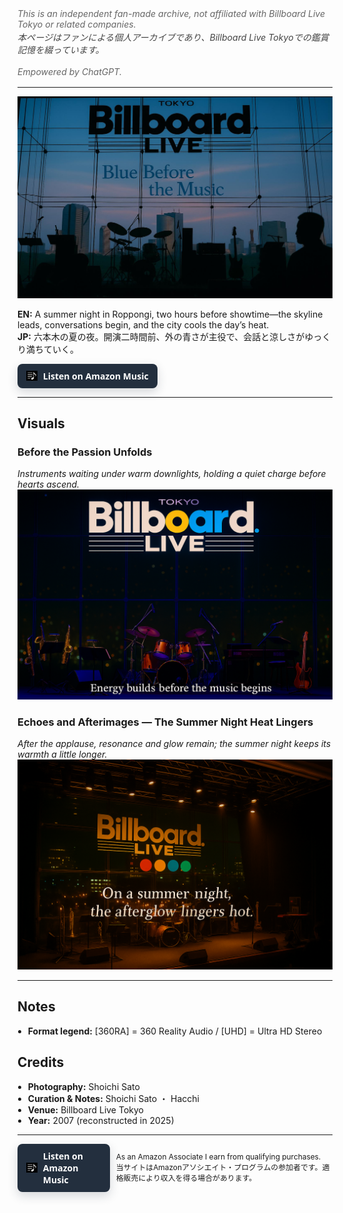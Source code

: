 <style>
h1:first-of-type {
  display: none;
}
</style>
<style>
  /* 二言語リスト共通 */
  ul.bidi{ padding-left:1.2em; margin-top:0; }
  ul.bidi > li{ margin:.4rem 0; line-height:1.55; }
  .jp{ color:#444; display:block; margin-top:.15rem; }  /* 日本語行 */
</style>

<p style="color:#666;font-size:.88rem;font-style:italic;margin:.5rem 0 1rem;">
  This is an independent fan-made archive, not affiliated with Billboard Live Tokyo or related companies.<br>
  <span class="jp">本ページはファンによる個人アーカイブであり、Billboard Live Tokyoでの鑑賞記憶を綴っています。</span><br>
  Empowered by ChatGPT.
</p>

---

# Aug-19-2007 — Billboard Live Tokyo [360RA/UHD]

![Blue Before the Music](images/blue-before-the-music.jpg "Blue Before the Music — twilight blue and skyline before the music")

**EN:** A summer night in Roppongi, two hours before showtime—the skyline leads, conversations begin, and the city cools the day’s heat.  
**JP:** 六本木の夏の夜。開演二時間前、外の青さが主役で、会話と涼しさがゆっくり満ちていく。

<div style="margin:12px 0;">
  <a href="https://music.amazon.co.jp/user-playlists/cde5675021a04698ba0e51c0a7b7bc13jajp?ref=dm_sh_5646-30f6-5901-975e-21550&tag=shoichi-22"
     target="_blank" rel="sponsored nofollow noopener"
     style="display:inline-flex;align-items:center;gap:.55rem;
            background:#232F3E;color:#fff;text-decoration:none;
            padding:10px 14px;border-radius:8px;font-weight:700;
            font-family:system-ui,-apple-system,'Segoe UI',Roboto,'Helvetica Neue',Arial,sans-serif;
            box-shadow:0 6px 16px rgba(35,47,62,.18);
            transition:transform .08s ease,filter .2s ease;">
    <img src="images/music-note-icon.png" alt=""
         style="width:18px;height:18px;object-fit:contain;filter:invert(1);">
    <span>Listen on Amazon Music</span>
  </a>
</div>

---

## Visuals

### Before the Passion Unfolds
*Instruments waiting under warm downlights, holding a quiet charge before hearts ascend.*  
![Before the Passion Unfolds](images/before-the-passion-unfolds.jpg "Before the Passion Unfolds — warm downlights, instruments aglow")

### Echoes and Afterimages — The Summer Night Heat Lingers
*After the applause, resonance and glow remain; the summer night keeps its warmth a little longer.*  
![Echoes and Afterimages](images/echoes-and-afterimages.jpg "Echoes and Afterimages — lingering resonance and city lights")

---

<h2>Notes</h2>
<ul style="padding-left: 1.2em; margin-top: 0;">
  <li><strong>Format legend:</strong> [360RA] = 360 Reality Audio / [UHD] = Ultra HD Stereo</li>
</ul>

<h2>Credits</h2>
<ul style="padding-left: 1.2em; margin-top: 0;">
  <li><strong>Photography:</strong> Shoichi Sato</li>
  <li><strong>Curation &amp; Notes:</strong> Shoichi Sato ・ Hacchi</li>
  <li><strong>Venue:</strong> Billboard Live Tokyo</li>
  <li><strong>Year:</strong> 2007 (reconstructed in 2025)</li>
</ul>

---
<div style="display: flex; align-items: center; gap: 10px; margin-top: 1em;">
  <!-- Amazon Music ボタン -->
  <a href="https://music.amazon.co.jp/user-playlists/cde5675021a04698ba0e51c0a7b7bc13jajp?ref=dm_sh_5646-30f6-5901-975e-21550&tag=shoichi-22"
     target="_blank" rel="sponsored nofollow noopener"
     style="display:inline-flex;align-items:center;gap:.55rem;
            background:#232F3E;color:#fff;text-decoration:none;
            padding:10px 14px;border-radius:8px;font-weight:700;
            font-family:system-ui,-apple-system,'Segoe UI',Roboto,'Helvetica Neue',Arial,sans-serif;
            box-shadow:0 6px 16px rgba(35,47,62,.18);
            transition:transform .08s ease,filter .2s ease;">
    <img src="images/music-note-icon.png" alt=""
         style="width:18px;height:18px;object-fit:contain;filter:invert(1);">
    <span>Listen on Amazon Music</span>
  </a>

  <!-- アフィリエイト表記 -->
  <div style="font-size: 0.85em; line-height: 1.4;">
    <div>As an Amazon Associate I earn from qualifying purchases.</div>
    <div>当サイトはAmazonアソシエイト・プログラムの参加者です。適格販売により収入を得る場合があります。</div>
  </div>
</div>
